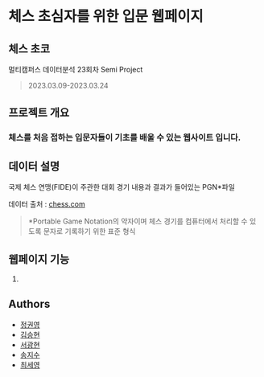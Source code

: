 # 체스 초심자를 위한 입문 웹페이지
## 체스 초코
멀티캠퍼스 데이터분석 23회차 Semi Project
> 2023.03.09-2023.03.24


## 프로젝트 개요
###  체스를 처음 접하는 입문자들이 기초를 배울 수 있는 웹사이트 입니다.


## 데이터 설명
국제 체스 연맹(FIDE)이 주관한 대회 경기 내용과 결과가 들어있는 PGN*파일

데이터 출처 : [chess.com](chess.com)
> *Portable Game Notation의 약자이며 체스 경기를 컴퓨터에서 처리할 수 있도록 문자로 기록하기 위한 표준 형식


## 웹페이지 기능
1. 

## Authors
- [정권영](https://github.com/hoopmad)
- [김승현](https://github.com/sshun02)
- [서광현](https://github.com/amrasanor)
- [송지수](https://github.com/dawn4026)
- [최세영](https://github.com/SeYoungMir)